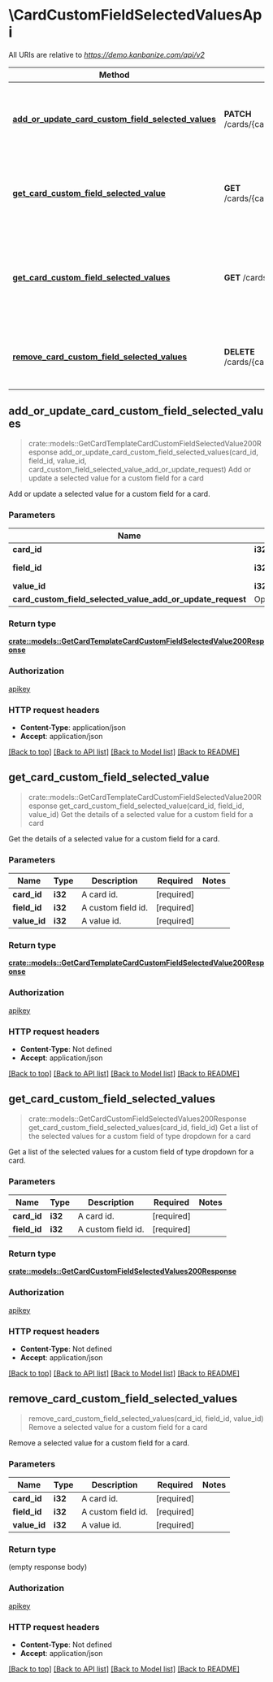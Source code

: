 # \CardCustomFieldSelectedValuesApi

All URIs are relative to *https://demo.kanbanize.com/api/v2*

Method | HTTP request | Description
------------- | ------------- | -------------
[**add_or_update_card_custom_field_selected_values**](CardCustomFieldSelectedValuesApi.md#add_or_update_card_custom_field_selected_values) | **PATCH** /cards/{card_id}/customFields/{field_id}/selectedValues/{value_id} | Add or update a selected value for a custom field for a card
[**get_card_custom_field_selected_value**](CardCustomFieldSelectedValuesApi.md#get_card_custom_field_selected_value) | **GET** /cards/{card_id}/customFields/{field_id}/selectedValues/{value_id} | Get the details of a selected value for a custom field for a card
[**get_card_custom_field_selected_values**](CardCustomFieldSelectedValuesApi.md#get_card_custom_field_selected_values) | **GET** /cards/{card_id}/customFields/{field_id}/selectedValues | Get a list of the selected values for a custom field of type dropdown for a card
[**remove_card_custom_field_selected_values**](CardCustomFieldSelectedValuesApi.md#remove_card_custom_field_selected_values) | **DELETE** /cards/{card_id}/customFields/{field_id}/selectedValues/{value_id} | Remove a selected value for a custom field for a card



## add_or_update_card_custom_field_selected_values

> crate::models::GetCardTemplateCardCustomFieldSelectedValue200Response add_or_update_card_custom_field_selected_values(card_id, field_id, value_id, card_custom_field_selected_value_add_or_update_request)
Add or update a selected value for a custom field for a card

Add or update a selected value for a custom field for a card.

### Parameters


Name | Type | Description  | Required | Notes
------------- | ------------- | ------------- | ------------- | -------------
**card_id** | **i32** | A card id. | [required] |
**field_id** | **i32** | A custom field id. | [required] |
**value_id** | **i32** | A value id. | [required] |
**card_custom_field_selected_value_add_or_update_request** | Option<[**CardCustomFieldSelectedValueAddOrUpdateRequest**](CardCustomFieldSelectedValueAddOrUpdateRequest.md)> |  |  |

### Return type

[**crate::models::GetCardTemplateCardCustomFieldSelectedValue200Response**](getCardTemplateCardCustomFieldSelectedValue_200_response.md)

### Authorization

[apikey](../README.md#apikey)

### HTTP request headers

- **Content-Type**: application/json
- **Accept**: application/json

[[Back to top]](#) [[Back to API list]](../README.md#documentation-for-api-endpoints) [[Back to Model list]](../README.md#documentation-for-models) [[Back to README]](../README.md)


## get_card_custom_field_selected_value

> crate::models::GetCardTemplateCardCustomFieldSelectedValue200Response get_card_custom_field_selected_value(card_id, field_id, value_id)
Get the details of a selected value for a custom field for a card

Get the details of a selected value for a custom field for a card.

### Parameters


Name | Type | Description  | Required | Notes
------------- | ------------- | ------------- | ------------- | -------------
**card_id** | **i32** | A card id. | [required] |
**field_id** | **i32** | A custom field id. | [required] |
**value_id** | **i32** | A value id. | [required] |

### Return type

[**crate::models::GetCardTemplateCardCustomFieldSelectedValue200Response**](getCardTemplateCardCustomFieldSelectedValue_200_response.md)

### Authorization

[apikey](../README.md#apikey)

### HTTP request headers

- **Content-Type**: Not defined
- **Accept**: application/json

[[Back to top]](#) [[Back to API list]](../README.md#documentation-for-api-endpoints) [[Back to Model list]](../README.md#documentation-for-models) [[Back to README]](../README.md)


## get_card_custom_field_selected_values

> crate::models::GetCardCustomFieldSelectedValues200Response get_card_custom_field_selected_values(card_id, field_id)
Get a list of the selected values for a custom field of type dropdown for a card

Get a list of the selected values for a custom field of type dropdown for a card.

### Parameters


Name | Type | Description  | Required | Notes
------------- | ------------- | ------------- | ------------- | -------------
**card_id** | **i32** | A card id. | [required] |
**field_id** | **i32** | A custom field id. | [required] |

### Return type

[**crate::models::GetCardCustomFieldSelectedValues200Response**](getCardCustomFieldSelectedValues_200_response.md)

### Authorization

[apikey](../README.md#apikey)

### HTTP request headers

- **Content-Type**: Not defined
- **Accept**: application/json

[[Back to top]](#) [[Back to API list]](../README.md#documentation-for-api-endpoints) [[Back to Model list]](../README.md#documentation-for-models) [[Back to README]](../README.md)


## remove_card_custom_field_selected_values

> remove_card_custom_field_selected_values(card_id, field_id, value_id)
Remove a selected value for a custom field for a card

Remove a selected value for a custom field for a card.

### Parameters


Name | Type | Description  | Required | Notes
------------- | ------------- | ------------- | ------------- | -------------
**card_id** | **i32** | A card id. | [required] |
**field_id** | **i32** | A custom field id. | [required] |
**value_id** | **i32** | A value id. | [required] |

### Return type

 (empty response body)

### Authorization

[apikey](../README.md#apikey)

### HTTP request headers

- **Content-Type**: Not defined
- **Accept**: application/json

[[Back to top]](#) [[Back to API list]](../README.md#documentation-for-api-endpoints) [[Back to Model list]](../README.md#documentation-for-models) [[Back to README]](../README.md)

